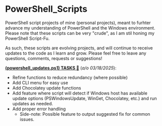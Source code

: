 # PowerShell_Scripts
PowerShell script projects of mine (personal projects), meant to furhter advance my understanding of PowerShell and the Windows environment.
Please note that these scripts can be very "crude", as I am stil honing my PowerShell Script-Fu.

As such, these scripts are evolving projects, and will continue to receive updates to the code as I learn and grow.
Please feel free to leave any questions, comments, requests or suggestions!

<b><u>(powershell_updates.ps1) TASKS 🚧</u></b> (<i>a/o 03/18/2025</i>):

  + Refine functions to reduce redundancy (where possible) 
  + Add CLI menu for easy use
  + Add Chocolatey update functions
  + Add feature where script will detect if Windows host has available update options (PSWindowsUpdate, WinGet, Chocolatey, etc.) and run updates as needed.
  + Add proper error handling
      - Side-note: Possible feature to output suggested fix for common issues.

